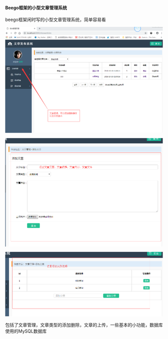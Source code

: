 #### Beego框架的小型文章管理系统

beego框架闲时写的小型文章管理系统，简单容易看

![](img/1.png)

![](img/2.png)

![](img/3.png)

包括了文章管理，文章类型的添加删除，文章的上传，一些基本的小功能，数据库使用的MySQL数据库